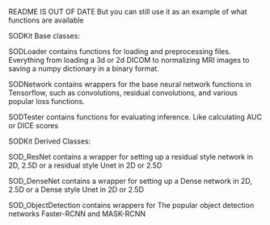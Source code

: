 README IS OUT OF DATE
But you can still use it as an example of what functions are available

SODKit Base classes:

SODLoader contains functions for loading and preprocessing files. Everything from loading a 3d or 2d DICOM to normalizing MRI images to saving a numpy dictionary in a binary format.

SODNetwork contains wrappers for the base neural network functions in Tensorflow, such as convolutions, residual convolutions, and various popular loss functions.

SODTester contains functions for evaluating inference. Like calculating AUC or DICE scores

SODKit Derived Classes:

SOD_ResNet contains a wrapper for setting up a residual style network in 2D, 2.5D or a residual style Unet in 2D or 2.5D

SOD_DenseNet contains a wrapper for setting up a Dense network in 2D, 2.5D or a Dense style Unet in 2D or 2.5D

SOD_ObjectDetection contains wrappers for The popular object detection networks Faster-RCNN and MASK-RCNN
